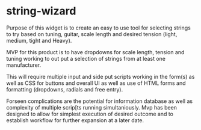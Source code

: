 # string-wizard
Purpose of this widget is to create an easy to use tool for selecting strings to try based on tuning, guitar, scale length and desired tension (light, medium, tight and Heavy).

MVP for this product is to have dropdowns for scale length, tension and tuning working to out put a selection of strings from at least one manufacturer.

This will require multiple input and side put scripts working in the form(s) as well as CSS for buttons and overall UI as well as use of HTML forms and formatting (dropdowns, radials and free entry).

Forseen complications are the potential for information database as well as complexity of multiple scrip[ts running simultaniously. Mvp has been designed to allow for simplest execution of desired outcome and to establish workflow for further expansion at a later date.
